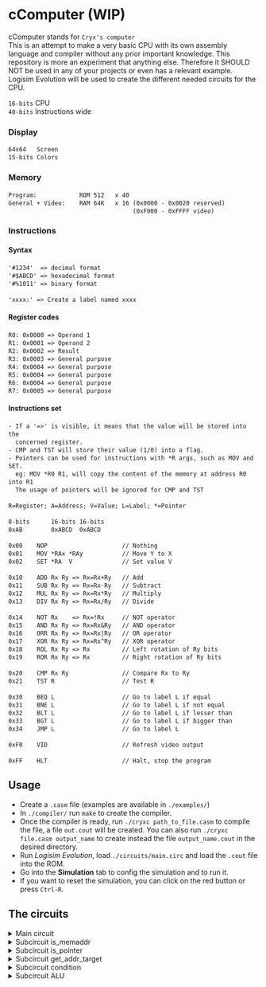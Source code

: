 # cComputer (WIP)
cComputer stands for `Cryx's computer`</br>
This is an attempt to make a very basic CPU with its own assembly language and compiler without any prior important knowledge. This repository is more an experiment that anything else. Therefore it SHOULD NOT be used in any of your projects or even has a relevant example. Logisim Evolution will be used to create the different needed circuits for the CPU.


`16-bits` CPU </br>
`40-bits` Instructions wide

### Display
    64x64   Screen
    15-bits Colors

### Memory
    Program:            ROM 512   x 40
    General + Video:    RAM 64K   x 16 (0x0000 - 0x0020 reserved)
                                       (0xF000 - 0xFFFF video)


### Instructions

#### Syntax
    '#1234'  => decimal format
    '#$ABCD' => hexadecimal format
    '#%1011' => binary format

    'xxxx:' => Create a label named xxxx

#### Register codes
    R0: 0x0000 => Operand 1
    R1: 0x0001 => Operand 2
    R2: 0x0002 => Result
    R3: 0x0003 => General purpose
    R4: 0x0004 => General purpose
    R5: 0x0004 => General purpose
    R6: 0x0004 => General purpose
    R7: 0x0005 => General purpose

#### Instructions set
    - If a '=>' is visible, it means that the value will be stored into the
      concerned register.
    - CMP and TST will store their value (1/0) into a flag.
    - Pointers can be used for instructions with *R args, such as MOV and SET. 
      eg: MOV *R0 R1, will copy the content of the memory at address R0 into R1
      The usage of pointers will be ignored for CMP and TST

    R=Register; A=Address; V=Value; L=Label; *=Pointer

    8-bits      16-bits 16-bits
    0xAB        0xABCD  0xABCD

    0x00    NOP                     // Nothing
    0x01    MOV *RAx *RAy           // Move Y to X
    0x02    SET *RA  V              // Set value V

    0x10    ADD Rx Ry => Rx=Rx+Ry   // Add
    0x11    SUB Rx Ry => Rx=Rx-Ry   // Subtract
    0x12    MUL Rx Ry => Rx=Rx*Ry   // Multiply
    0x13    DIV Rx Ry => Rx=Rx/Ry   // Divide

    0x14    NOT Rx    => Rx=!Rx     // NOT operator
    0x15    AND Rx Ry => Rx=Rx&Ry   // AND operator
    0x16    ORR Rx Ry => Rx=Rx|Ry   // OR operator
    0x17    XOR Rx Ry => Rx=Rx^Ry   // XOR operator
    0x18    ROL Rx Ry => Rx         // Left rotation of Ry bits
    0x19    ROR Rx Ry => Rx         // Right rotation of Ry bits 

    0x20    CMP Rx Ry               // Compare Rx to Ry
    0x21    TST R                   // Test R

    0x30    BEQ L                   // Go to label L if equal
    0x31    BNE L                   // Go to label L if not equal
    0x32    BLT L                   // Go to label L if lesser than
    0x33    BGT L                   // Go to label L if bigger than
    0x34    JMP L                   // Go to label L

    0xF0    VID                     // Refresh video output

    0xFF    HLT                     // Halt, stop the program

## Usage
- Create a `.casm` file (examples are available in `./examples/`)
- In `./compiler/` run `make` to create the compiler.
- Once the compiler is ready, run `./cryxc path_to_file.casm` to compile the file, a file `out.cout` will be created.
You can also run `./cryxc file.casm output_name` to create instead the file `output_name.cout` in the desired directory.
- Run *Logisim Evolution*, load `./circuits/main.circ` and load the `.cout` file into the ROM.
- Go into the **Simulation** tab to config the simulation and to run it.
- If you want to reset the simulation, you can click on the red button or press `Ctrl-R`.

## The circuits
<details>
    <summary>Main circuit</summary>
    <img src="./circuits/images/main.png"/>
</details>
<details>
    <summary>Subcircuit is_memaddr</summary>
    <img src="./circuits/images/is_memaddr.png"/>
</details>
<details>
    <summary>Subcircuit is_pointer</summary>
    <img src="./circuits/images/is_pointer.png"/>
</details>
<details>
    <summary>Subcircuit get_addr_target</summary>
    <img src="./circuits/images/get_addr_target.png"/>
</details>
<details>
    <summary>Subcircuit condition</summary>
    <img src="./circuits/images/condition.png"/>
</details>
<details>
    <summary>Subcircuit ALU</summary>
    <img src="./circuits/images/alu.png"/>
</details>
